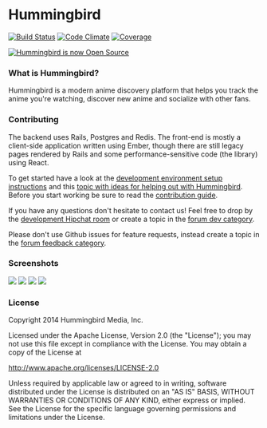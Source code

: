 # Hummingbird

[![Build Status](https://secure.travis-ci.org/hummingbird-me/hummingbird.png?branch=master)](http://travis-ci.org/hummingbird-me/hummingbird) [![Code Climate](https://codeclimate.com/github/hummingbird-me/hummingbird.png)](https://codeclimate.com/github/hummingbird-me/hummingbird) [![Coverage](https://codeclimate.com/github/hummingbird-me/hummingbird/coverage.png)](https://codeclimate.com/github/hummingbird-me/hummingbird)

[![Hummingbird is now Open Source](http://hummingbird-forum.s3.amazonaws.com/86407dbb64dbecfee0cbd74b759a4b33f70657b74c29.jpg)](http://forums.hummingbird.me/t/hummingbird-is-now-open-source/9870)

### What is Hummingbird?

Hummingbird is a modern anime discovery platform that helps you track the anime you're watching, discover new anime and socialize with other fans.

### Contributing

The backend uses Rails, Postgres and Redis. The front-end is mostly a client-side application written using Ember, though there are still legacy pages rendered by Rails and some performance-sensitive code (the library) using React.

To get started have a look at the [development environment setup instructions](https://github.com/hummingbird-me/hummingbird/wiki/Setting-up-a-development-environment) and this [topic with ideas for helping out with Hummingbird](http://forums.hummingbird.me/t/how-to-help-out-with-hummingbird/9390). Before you start working be sure to read the [contribution guide](https://github.com/hummingbird-me/hummingbird/blob/master/CONTRIBUTING.md).

If you have any questions don't hesitate to contact us! Feel free to drop by the [development Hipchat room](https://www.hipchat.com/gIQZzCGPS) or create a topic in the [forum dev category](http://forums.hummingbird.me/category/dev).

Please don't use Github issues for feature requests, instead create a topic in the [forum feedback category](http://forums.hummingbird.me/category/feedback).

### Screenshots

[![](http://cl.ly/image/47431Z1t0v0c/profile-small.jpg)](http://hummingbird.me/users/Josh)
[![](http://cl.ly/image/2o0X2s1H3w1a/dash-small.jpg)](http://cl.ly/image/1M1l081z0L1y/Screen%20Shot%202014-06-14%20at%2010.57.17%20PM%20copy.png)
[![](http://cl.ly/image/0k1f3V351D2d/anime-small.jpg)](http://www.hummingbird.me/anime/attack-on-titan)
[![](http://cl.ly/image/1G05003F420p/library-small.jpg)](http://hummingbird.me/users/Josh/library)


### License

Copyright 2014 Hummingbird Media, Inc.

Licensed under the Apache License, Version 2.0 (the "License");
you may not use this file except in compliance with the License.
You may obtain a copy of the License at

   http://www.apache.org/licenses/LICENSE-2.0

Unless required by applicable law or agreed to in writing, software
distributed under the License is distributed on an "AS IS" BASIS,
WITHOUT WARRANTIES OR CONDITIONS OF ANY KIND, either express or implied.
See the License for the specific language governing permissions and
limitations under the License.

